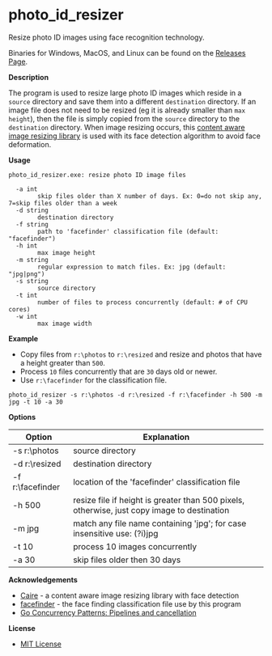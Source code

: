 # photo_id_resizer
Resize photo ID images using face recognition technology.

Binaries for Windows, MacOS, and Linux can be found on the [Releases Page](https://github.com/jftuga/photo_id_resizer/releases).

**Description**

The program is used to resize large photo ID images which reside in a `source` directory and save them into a different
`destination` directory.  If an image file does not need to be resized (eg it is already smaller than `max height`), then the
file is simply copied from the `source` directory to the `destination` directory.  When image resizing occurs, this [content aware image resizing library](https://github.com/esimov/caire) is used with its face detection algorithm to avoid face deformation.

**Usage**

```
photo_id_resizer.exe: resize photo ID image files

  -a int
    	skip files older than X number of days. Ex: 0=do not skip any, 7=skip files older than a week
  -d string
    	destination directory
  -f string
    	path to 'facefinder' classification file (default: "facefinder")
  -h int
    	max image height
  -m string
    	regular expression to match files. Ex: jpg (default: "jpg|png")
  -s string
    	source directory
  -t int
    	number of files to process concurrently (default: # of CPU cores)
  -w int
    	max image width
```

**Example**

* Copy files from `r:\photos` to `r:\resized` and resize and photos that have a height greater than `500`.
* Process `10` files concurrently that are `30` days old or newer.
* Use `r:\facefinder` for the classification file.

```
photo_id_resizer -s r:\photos -d r:\resized -f r:\facefinder -h 500 -m jpg -t 10 -a 30
```

**Options**

Option | Explanation
-------|------------
-s r:\photos | source directory
-d r:\resized | destination directory
-f r:\facefinder | location of the 'facefinder' classification file
-h 500 | resize file if height is greater than 500 pixels, otherwise, just copy image to destination
-m jpg | match any file name containing 'jpg'; for case insensitive use: (?i)jpg
-t 10 | process 10 images concurrently
-a 30 | skip files older then 30 days

**Acknowledgements**

* [Caire](https://github.com/esimov/caire) - a content aware image resizing library with face detection
* [facefinder](https://github.com/esimov/caire/blob/master/data/facefinder) -  the face finding classification file use by this program
* [Go Concurrency Patterns: Pipelines and cancellation](https://blog.golang.org/pipelines)

**License**

* [MIT License](LICENSE)
